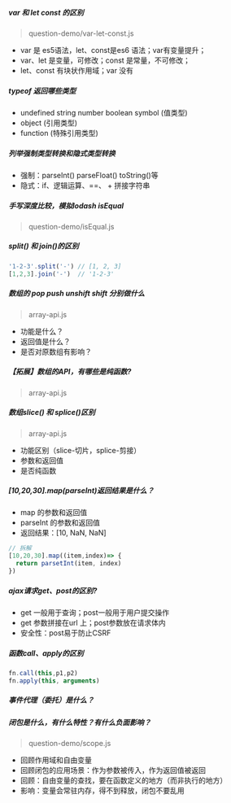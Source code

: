 ##### var 和 let const 的区别
> question-demo/var-let-const.js
- var 是 es5语法，let、const是es6 语法；var有变量提升；
- var、let 是变量，可修改；const 是常量，不可修改；
- let、const 有块状作用域；var 没有

##### typeof 返回哪些类型
- undefined string number boolean symbol  (值类型)
- object (引用类型)
- function (特殊引用类型)

##### 列举强制类型转换和隐式类型转换
- 强制：parseInt() parseFloat() toString()等
- 隐式：if、逻辑运算、==、 + 拼接字符串

##### 手写深度比较，模拟lodash isEqual
> question-demo/isEqual.js

##### split() 和 join()的区别
```javascript
'1-2-3'.split('-') // [1, 2, 3]
[1,2,3].join('-')  // '1-2-3'
```

##### 数组的 pop push unshift shift 分别做什么
> array-api.js
- 功能是什么？
- 返回值是什么？
- 是否对原数组有影响？

##### 【拓展】数组的API，有哪些是纯函数?
> array-api.js

##### 数组slice() 和 splice()区别
> array-api.js
- 功能区别（slice-切片，splice-剪接）
- 参数和返回值
- 是否纯函数

##### [10,20,30].map(parseInt)返回结果是什么？
- map 的参数和返回值
- parseInt 的参数和返回值
- 返回结果：[10, NaN, NaN]
```javascript
// 拆解
[10,20,30].map((item,index)=> {
  return parsetInt(item, index)
})
```

##### ajax请求get、post的区别?
- get 一般用于查询；post一般用于用户提交操作
- get 参数拼接在url 上；post参数放在请求体内
- 安全性：post易于防止CSRF

##### 函数call、apply的区别
```javascript
fn.call(this,p1,p2)
fn.apply(this, arguments)
```

##### 事件代理（委托）是什么？

##### 闭包是什么，有什么特性？有什么负面影响？
> question-demo/scope.js
- 回顾作用域和自由变量
- 回顾闭包的应用场景：作为参数被传入，作为返回值被返回
- 回顾：自由变量的查找，要在函数定义的地方（而非执行的地方）
- 影响：变量会常驻内存，得不到释放，闭包不要乱用